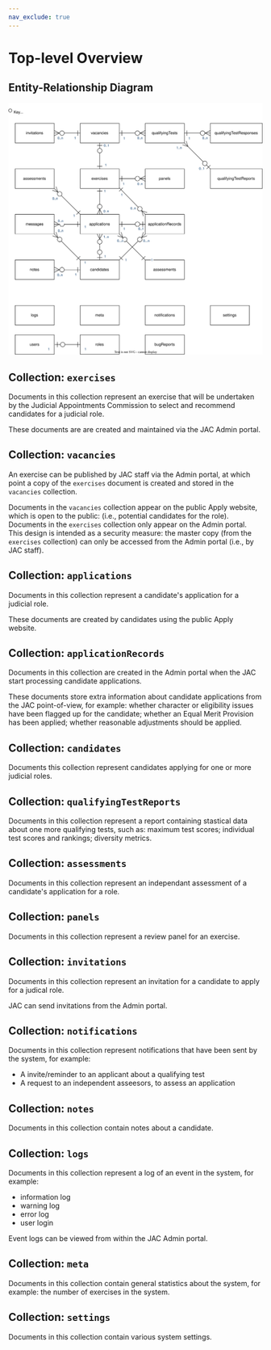 ```yaml
---
nav_exclude: true
---
```

# Top-level Overview


## Entity-Relationship Diagram

![](top-level.svg)


## Collection: `exercises`

Documents in this collection represent an exercise that will be undertaken by the Judicial Appointments
Commission to select and recommend candidates for a judicial role.

These documents are are created and maintained via the JAC Admin portal.


## Collection: `vacancies`

An exercise can be published by JAC staff via the Admin portal, at which point a copy of the `exercises` document is
created and stored in the `vacancies` collection.

Documents in the `vacancies` collection appear on the public Apply website, which is open to the public: (i.e.,
potential candidates for the role).
Documents in the `exercises` collection only appear on the Admin portal.
This design is intended as a security measure: the master copy (from the `exercises` collection) can only be accessed
from the Admin portal (i.e., by JAC staff).


## Collection: `applications`

Documents in this collection represent a candidate's application for a judicial role.

These documents are created by candidates using the public Apply website.


## Collection: `applicationRecords`

Documents in this collection are created in the Admin portal when the JAC start processing candidate applications.

These documents store extra information about candidate applications from the JAC point-of-view, for example:
whether character or eligibility issues have been flagged up for the candidate; whether an Equal Merit Provision
has been applied; whether reasonable adjustments should be applied.


## Collection: `candidates`

Documents this collection represent candidates applying for one or more judicial roles.


## Collection: `qualifyingTestReports`

Documents in this collection represent a report containing stastical data about one more qualifying tests,
such as: maximum test scores; individual test scores and rankings; diversity metrics.


## Collection: `assessments`

Documents in this collection represent an independant assessment of a candidate's application for a role.


## Collection: `panels`

Documents in this collection represent a review panel for an exercise.


## Collection: `invitations`

Documents in this collection represent an invitation for a candidate to apply for a judical role.

JAC can send invitations from the Admin portal.


## Collection: `notifications`

Documents in this collection represent notifications that have been sent by the system, for example:
- A invite/reminder to an applicant about a qualifying test
- A request to an independent asseesors, to assess an application


## Collection: `notes`

Documents in this collection contain notes about a candidate.


## Collection: `logs`

Documents in this collection represent a log of an event in the system, for example:
- information log
- warning log
- error log
- user login

Event logs can be viewed from within the JAC Admin portal.


## Collection: `meta`

Documents in this collection contain general statistics about the system, for example: the number of exercises
in the system.


## Collection: `settings`

Documents in this collection contain various system settings.
